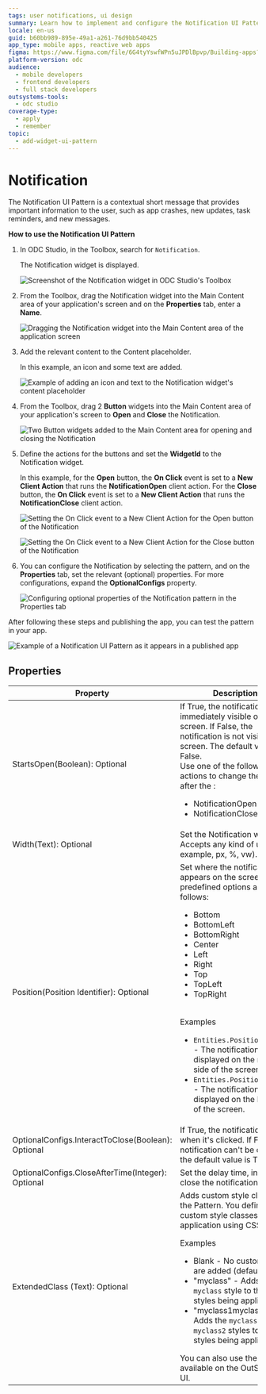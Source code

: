 ```yaml
---
tags: user notifications, ui design
summary: Learn how to implement and configure the Notification UI Pattern in OutSystems Developer Cloud (ODC) to enhance user communication.
locale: en-us
guid: b60bb989-895e-49a1-a261-76d9bb540425
app_type: mobile apps, reactive web apps
figma: https://www.figma.com/file/6G4tyYswfWPn5uJPDlBpvp/Building-apps?type=design&node-id=3203%3A16275&t=ZwHw8hXeFhwYsO5V-1
platform-version: odc
audience:
  - mobile developers
  - frontend developers
  - full stack developers
outsystems-tools:
  - odc studio
coverage-type:
  - apply
  - remember
topic:
  - add-widget-ui-pattern
---
```


# Notification

The Notification UI Pattern is a contextual short message that provides important information to the user, such as app crashes, new updates, task reminders, and new messages.

**How to use the Notification UI Pattern**

1. In ODC Studio, in the Toolbox, search for `Notification`.

    The Notification widget is displayed.

    ![Screenshot of the Notification widget in ODC Studio's Toolbox](images/notification-widget-ss.png "Notification Widget in ODC Studio")

1. From the Toolbox, drag the Notification widget into the Main Content area of your application's screen and on the **Properties** tab, enter a **Name**.

    ![Dragging the Notification widget into the Main Content area of the application screen](images/notification-dragwidget-ss.png "Dragging Notification Widget to Screen")

 1. Add the relevant content to the Content placeholder. 

    In this example, an icon and some text are added. 

    ![Example of adding an icon and text to the Notification widget's content placeholder](images/notification-content-ss.png "Notification Content Example")

1. From the Toolbox, drag 2 **Button** widgets into the Main Content area of your application's screen to **Open** and **Close** the Notification. 

    ![Two Button widgets added to the Main Content area for opening and closing the Notification](images/notification-buttons-ss.png "Notification Open and Close Buttons")

1. Define the actions for the buttons and set the **WidgetId** to the Notification widget.

    In this example, for the **Open** button, the **On Click** event is set to a **New Client Action** that runs the **NotificationOpen** client action. For the **Close** button, the **On Click** event is set to a **New Client Action** that runs the **NotificationClose** client action.

    ![Setting the On Click event to a New Client Action for the Open button of the Notification](images/notification-open-ss.png "Defining Action for Open Button")

    ![Setting the On Click event to a New Client Action for the Close button of the Notification](images/notification-close-ss.png "Defining Action for Close Button")

1. You can configure the Notification by selecting the pattern, and on the **Properties** tab, set the relevant (optional) properties. For more configurations, expand the **OptionalConfigs** property.

    ![Configuring optional properties of the Notification pattern in the Properties tab](images/notification-properties-ss.png "Notification Properties Configuration")

After following these steps and publishing the app, you can test the pattern in your app.

![Example of a Notification UI Pattern as it appears in a published app](images/notification-example.png "Notification UI Pattern Example")

## Properties

| Property                                           | Description                                                                                                                                                                                                                                                                                                                                                                                                                                                                                                                                                                                                                            |
|----------------------------------------------------|----------------------------------------------------------------------------------------------------------------------------------------------------------------------------------------------------------------------------------------------------------------------------------------------------------------------------------------------------------------------------------------------------------------------------------------------------------------------------------------------------------------------------------------------------------------------------------------------------------------------------------------|
| StartsOpen(Boolean): Optional                      | If True, the notification is immediately visible on screen. If False, the notification is not visible on screen. The default value is False. <br/> Use one of the following actions to change the value after the :<ul><li>NotificationOpen</li><li>NotificationClose</li></ul>                                                                                                                                                                                                                                                                                                                                                        |
| Width(Text): Optional                              | Set the Notification width. Accepts any kind of unit (for example, px, %, vw).                                                                                                                                                                                                                                                                                                                                                                                                                                                                                                                                                         |
| Position(Position Identifier): Optional            | Set where the notification appears on the screen. The predefined options are as follows:<ul><li>Bottom</li><li>BottomLeft</li><li>BottomRight</li><li>Center</li><li>Left</li><li>Right</li><li>Top</li><li>TopLeft</li><li>TopRight</li></ul><br/>Examples<ul><li>``Entities.Position.Right`` - The notification is displayed on the right side of the screen.</li><li>``Entities.Position.Bottom`` - The notification is displayed on the bottom of the screen.</li></ul>                                                                                                                                                            |
| OptionalConfigs.InteractToClose(Boolean): Optional | If True, the notification closes when it's clicked. If False, the notification can't be clicked. the default value is True.                                                                                                                                                                                                                                                                                                                                                                                                                                                                                                            |
| OptionalConfigs.CloseAfterTime(Integer): Optional  | Set the delay time, in ms, to close the notification.                                                                                                                                                                                                                                                                                                                                                                                                                                                                                                                                                                                  |
| ExtendedClass (Text): Optional                     | Adds custom style classes to the Pattern. You define your custom style classes in your application using CSS. <p>Examples <ul><li>Blank - No custom styles are added (default value).</li><li>"myclass" - Adds the ``myclass`` style to the UI styles being applied.</li><li>"myclass1myclass2" - Adds the ``myclass1`` and ``myclass2`` styles to the UI styles being applied.</li></ul></p>You can also use the classes available on the OutSystems UI. |
